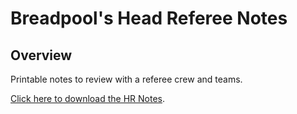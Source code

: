 # Breadpool's Head Referee Notes

## Overview

Printable notes to review with a referee crew and teams.

[Click here to download the HR Notes](releases/ "Downloadable HR Notes").

